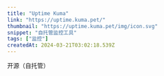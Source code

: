 ```yaml
---
title: "Uptime Kuma"
link: "https://uptime.kuma.pet/"
thumbnail: "https://uptime.kuma.pet/img/icon.svg"
snippet: "自托管监控工具"
tags: ["监控"]
createdAt: 2024-03-21T03:02:18.539Z
---
```

开源（自托管）
